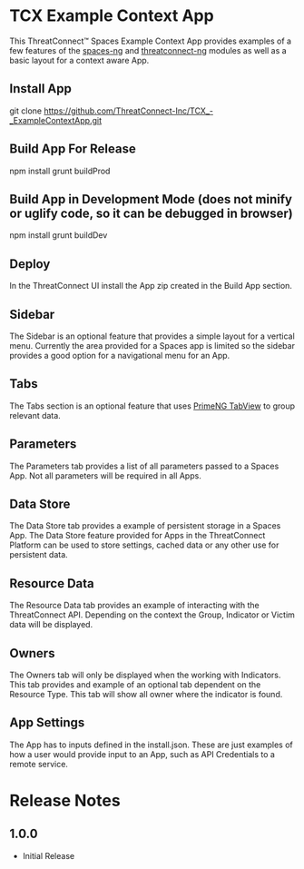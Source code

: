 # TCX Example Context App

This ThreatConnect&trade; Spaces Example Context App provides examples of a few features of the [spaces-ng](https://github.com/ThreatConnect-Inc/spaces-ng) and [threatconnect-ng](https://github.com/ThreatConnect-Inc/threatconnect-ng) modules as well as a basic layout for a context aware App.

## Install App
git clone https://github.com/ThreatConnect-Inc/TCX_-_ExampleContextApp.git

## Build App For Release
npm install
grunt buildProd

## Build App in Development Mode (does not minify or uglify code, so it can be debugged in browser)
npm install
grunt buildDev

## Deploy
In the ThreatConnect UI install the App zip created in the Build App section.

## Sidebar
The Sidebar is an optional feature that provides a simple layout for a vertical menu.  Currently the area provided for a Spaces app is limited so the sidebar provides a good option for a navigational menu for an App.

## Tabs
The Tabs section is an optional feature that uses [PrimeNG TabView](http://www.primefaces.org/primeng/#/tabview) to group relevant data.

## Parameters
The Parameters tab provides a list of all parameters passed to a Spaces App.  Not all parameters will be required in all Apps.

## Data Store
The Data Store tab provides a example of persistent storage in a Spaces App.  The Data Store feature provided for Apps in the ThreatConnect Platform can be used to store settings, cached data or any other use for persistent data.

## Resource Data
The Resource Data tab provides an example of interacting with the ThreatConnect API.  Depending on the context the Group, Indicator or Victim data will be displayed.

## Owners
The Owners tab will only be displayed when the working with Indicators.  This tab provides and example of an optional tab dependent on the Resource Type.  This tab will show all owner where the indicator is found.

## App Settings
The App has to inputs defined in the install.json.  These are just examples of how a user would provide input to an App, such as API Credentials to a remote service.

# Release Notes

## 1.0.0
+ Initial Release
